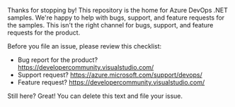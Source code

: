 Thanks for stopping by! This repository is the home for Azure DevOps .NET samples.
We're happy to help with bugs, support, and feature requests for the samples.
This isn't the right channel for bugs, support, and feature requests for the product.

Before you file an issue, please review this checklist:

* Bug report for the product? https://developercommunity.visualstudio.com/
* Support request? https://azure.microsoft.com/support/devops/
* Feature request? https://developercommunity.visualstudio.com/

 Still here? Great! You can delete this text and file your issue.
